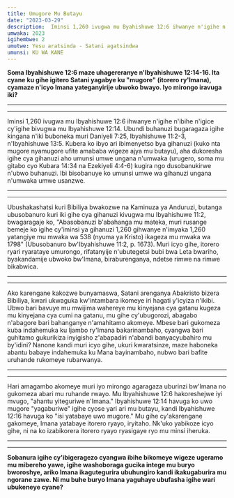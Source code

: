 ```yaml
---
title: Umugore Mu Butayu
date: "2023-03-29"
description:  Iminsi 1,260 ivugwa mu Byahishuwe 12:6 ihwanye n'igihe n'ibihe n'igice cy'igihe bivugwa mu Byahishuwe 12:14. Ubundi buhanuzi bugaragaza igihe kingana n'iki buboneka muri Daniyeli 7:25, Ibyahishuwe 11:2-3, n'Ibyahishuwe 13:5.
umwaka: 2023
igihembwe: 2
umutwe: Yesu aratsinda - Satani agatsindwa
umunsi: KU WA KANE
---
```


**Soma <span class="verse">Ibyahishuwe 12:6</span> maze uhagereranye n'<span class="verse">Ibyahishuwe 12:14-16</span>. Ita cyane ku gihe igitero Satani yagabye ku "mugore" (itorero ry'Imana), cyamaze n'icyo Imana yateganyirije ubwoko bwayo. Iyo mirongo iravuga iki?** 

---
---
Iminsi 1,260 ivugwa mu <span class="verse">Ibyahishuwe 12:6</span> ihwanye n'igihe n'ibihe n'igice cy'igihe bivugwa mu <span class="verse">Ibyahishuwe 12:14</span>. Ubundi buhanuzi bugaragaza igihe kingana n'iki buboneka muri <span class="verse">Daniyeli 7:25</span>, <span class="verse">Ibyahishuwe 11:2-3</span>, n'<span class="verse">Ibyahishuwe 13:5</span>. Kubera ko ibyo ari ibimenyetso bya gihanuzi (kuko nta mugore nyamugore ufite amababa wigeze ajya mu butayu), aha dukoresha igihe cya gihanuzi aho umunsi umwe ungana n'umwaka (urugero, soma mu gitabo cyo <span class="verse">Kubara 14:34</span> na <span class="verse">Ezekiyeli 4:4-6</span>) kugira ngo dusobanukirwe n'ubwo buhanuzi. Ibi bisobanuye ko umunsi umwe wa gihanuzi ungana n'umwaka umwe usanzwe. 

---
---

Ubushakashatsi kuri Bibiliya bwakozwe na Kaminuza ya Anduruzi, butanga ubusobanuro kuri iki gihe cya gihanuzi kivugwa mu <span class="verse">Ibyahishuwe 11:2</span>, bwagaragaje ko, "Abasobanuzi b'abahanga mu mateka, muri rusange bemeje ko igihe cy'iminsi ya gihanuzi 1,260 gihwanye n'imyaka 1,260 yatangiye mu mwaka wa 538 (nyuma ya Kristo) ikageza mu mwaka wa 1798" (Ubusobanuro bw'<span class="verse">Ibyahishuwe 11:2</span>, p. 1673). Muri icyo gihe, itorero ryari ryarataye umurongo, rifatanyije n'ubutegetsi bubi bwa Leta bwariho, byakandamije ubwoko bw'Imana, biraburenganya, ndetse rimwe na rimwe bikabwica.

---
---

Ako karengane kakozwe bunyamaswa, Satani arenganya Abakristo bizera Bibiliya, kwari ukwaguka kw'intambara ikomeye iri hagati y'icyiza n'ikibi. Ubwo bari bavuye mu mwijima wahereye mu kinyejana cya gatanu kugeza mu kinyejana cya cumi na gatanu, mu gihe cy'ubugorozi, abagabo n'abagore bari bahanganye n'amahitamo akomeye. Mbese bari gukomeza kuba indahemuka ku Ijambo ry'Imana bakarinambaho, cyangwa bari guhitamo gukurikiza inyigisho z'abapadiri n'abandi banyacyubahiro mu by'idini? Nanone kandi muri icyo gihe, ukuri kwaratsinze, maze haboneka abantu babaye indahemuka ku Mana bayinambaho, nubwo bari bafite uruhande rukomeye rubarwanya.

---
---

Hari amagambo akomeye muri iyo mirongo agaragaza uburinzi bw'Imana no gukomeza abari mu ruhande rwayo. Mu <span class="verse">Ibyahishuwe 12:6</span> hakoreshejwe iyi mvugo, "ahantu yiteguriwe n'Imana." <span class="verse">Ibyahishuwe 12:14</span> havuga ko uwo mugore "yagaburiwe" igihe cyose yari ari mu butayu, kandi <span class="verse">Ibyahishuwe 12:16</span> havuga ko "isi yatabaye uwo mugore." Mu gihe cy'akarengane gakomeye, Imana yatabaye itorero ryayo, iryitaho. Nk'uko yabikoze icyo gihe, ni na ko izabikorera itorero ryayo ryasigaye ryo mu minsi iheruka.

---
---

**Sobanura igihe cy'ibigeragezo cyangwa ibihe bikomeye wigeze ugeramo mu mibereho yawe, igihe washoboraga gucika intege mu buryo bworoshye, ariko Imana ikagutegurira ubuhungiro kandi ikakugaburira mu ngorane zawe. Ni mu buhe buryo Imana yaguhaye ubufasha igihe wari ubukeneye cyane?**




